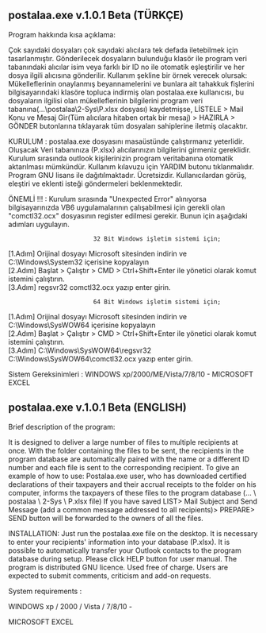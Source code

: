 ## postalaa.exe v.1.0.1 Beta (TÜRKÇE)
Program hakkında kısa açıklama: 

Çok sayıdaki dosyaları çok sayıdaki alıcılara tek defada iletebilmek için tasarlanmıştır. Gönderilecek dosyaların bulunduğu klasör ile program veri tabanındaki alıcılar isim veya farklı bir ID no ile otomatik eşleştirilir ve her dosya ilgili alıcısına gönderilir. Kullanım şekline bir örnek verecek olursak: Mükelleflerinin onaylanmış beyannamelerini ve bunlara ait tahakkuk fişlerini bilgisayarındaki klasöre topluca indirmiş olan postalaa.exe kullanıcısı, bu dosyaların ilgilisi olan mükelleflerinin bilgilerini program veri tabanına(...\postalaa\2-Sys\P.xlsx dosyası) kaydetmişse,  LİSTELE > Mail Konu ve Mesaj Gir(Tüm alıcılara hitaben ortak bir mesaj) > HAZIRLA  > GÖNDER butonlarına tıklayarak tüm dosyaları sahiplerine iletmiş olacaktır. 

KURULUM : 
postalaa.exe dosyasını masaüstünde çalıştırmanız yeterlidir. Oluşacak Veri tabanınıza (P.xlsx) alıcılarınızın bilgilerini girmeniz gereklidir. Kurulum sırasında outlook kişilerinizin program veritabanına otomatik aktarılması mümkündür. Kullanım kılavuzu için YARDIM butonu tıklanmalıdır. Program GNU lisans ile dağıtılmaktadır. Ücretsizdir. Kullanıcılardan görüş, eleştiri ve eklenti isteği göndermeleri beklenmektedir.

ÖNEMLİ !!! : Kurulum sırasında "Unexpected Error" alınıyorsa bilgisayarınızda VB6 uygulamalarının çalışabilmesi için gerekli olan "comctl32.ocx" dosyasının register edilmesi gerekir. Bunun için aşağıdaki adımları uygulayın.

                            32 Bit Windows işletim sistemi için;
[1.Adım] Orijinal dosyayı Microsoft sitesinden indirin ve C:\Windows\System32 içerisine kopyalayın                           
[2.Adım] Başlat > Çalıştır > CMD > Ctrl+Shift+Enter ile yönetici olarak komut istemini çalıştırın.      
[3.Adım] regsvr32 comctl32.ocx yazıp enter girin.

                            64 Bit Windows işletim sistemi için;
[1.Adım] Orijinal dosyayı Microsoft sitesinden indirin ve C:\Windows\SysWOW64 içerisine kopyalayın                           
[2.Adım] Başlat > Çalıştır > CMD > Ctrl+Shift+Enter ile yönetici olarak komut istemini çalıştırın.                            
[3.Adım] C:\Windows\SysWOW64\regsvr32 C:\Windows\SysWOW64\comctl32.ocx yazıp enter girin.


Sistem Gereksinimleri :  WINDOWS xp/2000/ME/Vista/7/8/10 - MICROSOFT EXCEL

## postalaa.exe v.1.0.1 Beta (ENGLISH) 

Brief description of the program: 

It is designed to deliver a large number of files to multiple recipients at once. With the folder containing the files to be sent, the recipients in the program database are automatically paired with the name or a different ID number and each file is sent to the corresponding recipient. To give an example of how to use: Postalaa.exe user, who has downloaded certified declarations of their taxpayers and their accrual receipts to the folder on his computer, informs the taxpayers of these files to the program database (... \ postalaa \ 2-Sys \ P.xlsx file) If you have saved LIST> Mail Subject and Send Message (add a common message addressed to all recipients)> PREPARE> SEND button will be forwarded to the owners of all the files.

INSTALLATION: 
Just run the postalaa.exe file on the desktop. It is necessary to enter your recipients' information into your database (P.xlsx). It is possible to automatically transfer your Outlook contacts to the program database during setup. Please click HELP button for user manual. The program is distributed GNU licence. Used free of charge. Users are expected to submit comments, criticism and add-on requests.

System requirements :

WINDOWS xp / 2000 / Vista / 7/8/10 -

MICROSOFT EXCEL
